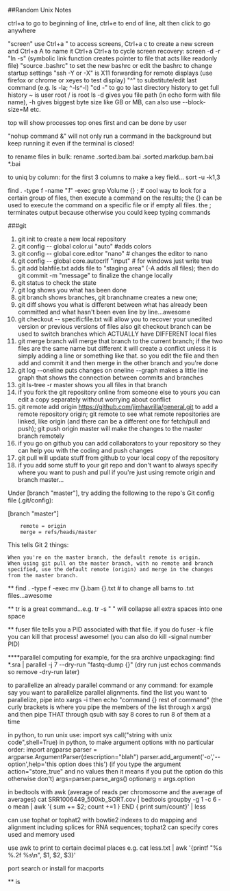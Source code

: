 ##Random Unix Notes

ctrl+a to go to beginning of line, ctrl+e to end of line, alt then click to go anywhere

"screen" use Ctrl+a " to access screens, Ctrl+a c to create a new screen and Ctrl+a A to name it Ctrl+a Ctrl+a to cycle
screen recovery: screen -d -r
"ln -s" (symbolic link function creates pointer to file that acts like readonly file)
"source .bashrc" to set the new bashrc or edit the bashrc to change startup settings
"ssh -Y or -X" is X11 forwarding for remote displays (use firefox or chrome or xeyes to test display)
"^" to substitute/edit last command (e.g. ls -la; ^-ls^-l)
"cd -" to go to last directory
history to get full history
~ is user root
/ is root
ls -d gives you file path (in echo form with file name), -h gives biggest byte size like GB or MB, can also use --block-size=M etc.

top will show processes top ones first and can be done by user

"nohup command &" will not only run a command in the background but keep running it even if the terminal is closed!

to rename files in bulk:
rename .sorted.bam.bai .sorted.markdup.bam.bai *.bai

to uniq by column:
for the first 3 columns to make a key field...
sort -u -k1,3

find . -type f -name "*1*" -exec grep Volume {} \;  # cool way to look for a certain group of files, then execute a command on the results; the {} can be used to execute the command on a specific file or if empty all files.  the \; terminates output because otherwise you could keep typing commands

###git
1. git init to create a new local repository
2. git config -- global color.ui "auto" #adds colors
3. git config -- global core.editor "nano" # changes the editor to nano
4. git config -- global core.autocrlf "input" # for windows just write true
5. git add blahfile.txt adds file to "staging area" (-A adds all files); then do git commit -m "message" to finalize the
change locally
6. git status to check the state
7. git log shows you what has been done
8. git branch shows branches, git branchname creates a new one; 
9. git diff shows you what is different between what has already been committed and what hasn't been even line by line...awesome
10. git checkout -- specificfile.txt will allow you to recover your unedited version or previous versions of files also git checkout branch can be used to switch branches which ACTUALLY have DIFFERENT local files
11. git merge branch will merge that branch to the current branch; if the two files are the same name but different it will create a conflict unless it is simply adding a line or something like that.  so you edit the file and then add and commit it and then merge in the other branch and you're done 
12. git log --oneline puts changes on oneline --graph makes a little line graph that shows the connection between commits and branches
13. git ls-tree -r master shows you all files in that branch
14. if you fork the git repository online from someone else to yours you can edit a copy separately without worrying about conflict
15. git remote add origin https://github.com/jimhavrilla/general.git to add a remote repository origin; git remote to see what remote repositories are linked, like origin (and there can be a different one for fetch/pull and push); git push origin master will make the changes to the master branch remotely
16. if you go on github you can add collaborators to your repository so they can help you with the coding and push changes
17. git pull will update stuff from github to your local copy of the repository
18. if you add some stuff to your git repo and don't want to always specify where you want to push and pull if you're just using remote origin and branch master...

Under [branch "master"], try adding the following to the repo's Git config file (.git/config):

[branch "master"]

        remote = origin
        merge = refs/heads/master

This tells Git 2 things:

    When you're on the master branch, the default remote is origin.
    When using git pull on the master branch, with no remote and branch specified, use the default remote (origin) and merge in the changes from the master branch.




** find . -type f -exec mv {}.bam {}.txt # to change all bams to .txt files...awesome

** tr is a great command...e.g. tr -s " " will collapse all extra spaces into one space

** fuser file tells you a PID associated with that file.  if you do fuser -k file you can kill that process!  awesome!  (you can also do kill -signal number PID)

****parallel computing
for example, for the sra archive unpackaging:
find *.sra | parallel -j 7 --dry-run "fastq-dump {}" (dry run just echos commands so remove -dry-run later)

to parallelize an already parallel command or any command:
for example say you want to parallelize parallel alignments.  find the list you want to parallelize, pipe into xargs -i then echo "command {} rest of command" (the curly brackets is where you pipe the members of the list through x args) and then pipe THAT through qsub with say 8 cores to run 8 of them at a time

in python, to run unix use:
import sys
call("string with unix code",shell=True)
in python, to make argument options with no particular order:
import argparse
parser = argparse.ArgumentParser(description="blah")
parser.add_argument('-o','--option',help='this option does this') (if you type the argument action="store_true" and no values then it means if you put the option do this otherwise don't)
args=parser.parse_args()
optionarg = args.option

in bedtools with awk (average of reads per chromosome and the average of averages)
cat SRR1006449_500kb_SORT.cov | bedtools groupby -g 1 -c 6 -o mean | awk '{ sum += $2; count +=1 } END { print sum/count}' | less

can use tophat or tophat2 with bowtie2 indexes to do mapping and alignment including splices for RNA sequences; tophat2 can specify cores used and memory used

use awk to print to certain decimal places
e.g. cat less.txt | awk '{printf "%s %.2f %s\n", $1, $2, $3}'

port search or install for macports

\** is 
